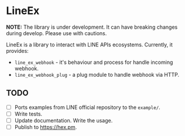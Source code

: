 # LineEx

**NOTE:** The library is under development. It can have breaking changes during develop. Please
use with cautions.

LineEx is a library to interact with LINE APIs ecosystems. Currently, it provides:

* `line_ex_webhook` - it's behaviour and process for handle incoming webhook.
* `line_ex_webhook_plug` - a plug module to handle webhook via HTTP.

## TODO

- [ ] Ports examples from LINE official repository to the `example/`.
- [ ] Write tests.
- [ ] Update documentation. Write the usage.
- [ ] Publish to https://hex.pm.
